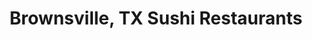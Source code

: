 ---
layout: city
title: Brownsville, TX Sushi Restaurants
permalink: /texas/brownsville/
stateAbbr: TX
stateName: Texas
cityName: Brownsville

---